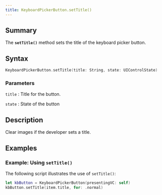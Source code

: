 ```yaml
---
title: KeyboardPickerButton.setTitle()
---
```


## Summary

The **`setTitle()`** method sets the title of the keyboard picker button.

## Syntax

``` swift
KeyboardPickerButton.setTitle(title: String, state: UIControlState)
```

### Parameters

`title`
:   Title for the button.

`state`
:   State of the button

## Description

Clear images if the developer sets a title.

## Examples

### Example: Using `setTitle()`

The following script illustrates the use of `setTitle()`:

``` swift
let kbButton = KeyboardPickerButton(presentingVC: self)
kbButton.setTitle(item.title, for: .normal)
```
